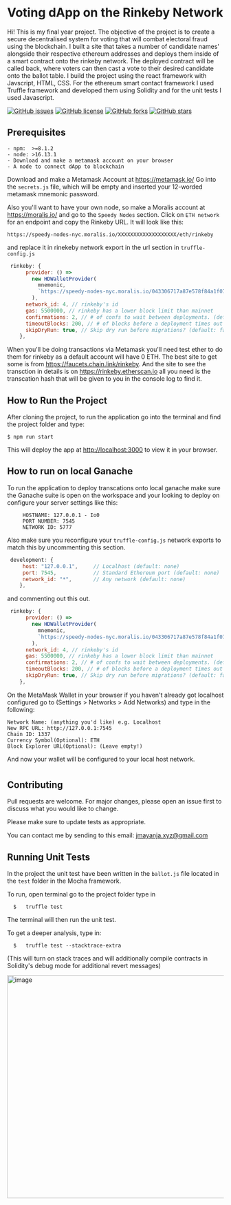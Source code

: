 # Voting dApp on the Rinkeby Network

Hi! This is my final year project. The objective of the project is to create a secure decentralised system for voting that will combat electoral fraud using the blockchain. I built a site that takes a number of candidate names' alongside their respective ethereum addresses and deploys them inside of a smart contract onto the rinkeby network. The deployed contract will be called back, where voters can then cast a vote to their desired candidate onto the ballot table. I build the project using the react framework with Javscript, HTML, CSS. For the ethereum smart contact framework I used Truffle framework and developed them using Solidity and for the unit tests I used Javascript.

[![GitHub issues](https://img.shields.io/github/issues/jmayanja-xyz/fyp_voting_dApp)](https://github.com/jmayanja-xyz/fyp_voting_dApp/issues)
[![GitHub license](https://img.shields.io/github/license/jmayanja-xyz/fyp_voting_dApp)](https://github.com/jmayanja-xyz/fyp_voting_dApp)
[![GitHub forks](https://img.shields.io/github/forks/jmayanja-xyz/fyp_voting_dApp)](https://github.com/jmayanja-xyz/fyp_voting_dApp/network)
[![GitHub stars](https://img.shields.io/github/stars/jmayanja-xyz/fyp_voting_dApp)](https://github.com/jmayanja-xyz/fyp_voting_dApp/stargazers)

## Prerequisites
```
- npm:  >=8.1.2
- node: >16.13.1
- Download and make a metamask account on your browser
- A node to connect dApp to blockchain
```

Download and make a Metamask Account at https://metamask.io/
Go into the `secrets.js` file, which will be empty and inserted your 12-worded metamask mnemonic password.

Also you'll want to have your own node, so make a Moralis account at https://moralis.io/ and go to the `Speedy Nodes` section. Click on `ETH network` for an endpoint and copy the Rinkeby URL. It will look like this:

```
https://speedy-nodes-nyc.moralis.io/XXXXXXXXXXXXXXXXXXX/eth/rinkeby
```
 and replace it in rinekeby network export in the url section in `truffle-config.js`

```javascript
 rinkeby: {
      provider: () =>
        new HDWalletProvider(
          mnemonic,
          `https://speedy-nodes-nyc.moralis.io/043306717a87e578f84a1f07/eth/rinkeby`
        ),
      network_id: 4, // rinkeby's id
      gas: 5500000, // rinkeby has a lower block limit than mainnet
      confirmations: 2, // # of confs to wait between deployments. (default: 0)
      timeoutBlocks: 200, // # of blocks before a deployment times out  (minimum/default: 50)
      skipDryRun: true, // Skip dry run before migrations? (default: false for public nets )
    },
```
When you'll be doing transactions via Metamask you'll need test ether to do them for rinkeby as a default account will have 0 ETH. The best site to get some is from https://faucets.chain.link/rinkeby. And the site to see the transction in details is on https://rinkeby.etherscan.io all you need is the transcation hash that will be given to you in the console log to find it.

## How to Run the Project

After cloning the project, to run the application go into the terminal and find the project folder and type:

```
$ npm run start
```

This will deploy the app at [http://localhost:3000](http://localhost:3000) to view it in your browser.

## How to run on local Ganache

To run the application to deploy transcations onto local ganache make sure the Ganache suite is open on the workspace and your looking to deploy on configure your server settings like this:

```
     HOSTNAME: 127.0.0.1 - Io0   
     PORT NUMBER: 7545
     NETWORK ID: 5777
```


Also make sure you reconfigure your `truffle-config.js` network exports to match this by uncommenting this section.

```javascript
 development: {
     host: "127.0.0.1",     // Localhost (default: none)
     port: 7545,            // Standard Ethereum port (default: none)
     network_id: "*",       // Any network (default: none)
    },
```
and commenting out this out.

```javascript
 rinkeby: {
      provider: () =>
        new HDWalletProvider(
          mnemonic,
          `https://speedy-nodes-nyc.moralis.io/043306717a87e578f84a1f07/eth/rinkeby`
        ),
      network_id: 4, // rinkeby's id
      gas: 5500000, // rinkeby has a lower block limit than mainnet
      confirmations: 2, // # of confs to wait between deployments. (default: 0)
      timeoutBlocks: 200, // # of blocks before a deployment times out  (minimum/default: 50)
      skipDryRun: true, // Skip dry run before migrations? (default: false for public nets )
    },
```

On the MetaMask Wallet in your browser if you haven't already got localhost configured go to (Settings > Networks > Add Networks) and type in the following:

```
Network Name: (anything you'd like) e.g. Localhost
New RPC URL: http://127.0.0.1:7545
Chain ID: 1337
Currency Symbol(Optional): ETH
Block Explorer URL(Optional): (Leave empty!)
```

And now your wallet will be configured to your local host network.

#
## Contributing
Pull requests are welcome. For major changes, please open an issue first to discuss what you would like to change.

Please make sure to update tests as appropriate.

You can contact me by sending to this email: jmayanja.xyz@gmail.com

## Running Unit Tests

In the project the unit test have been written in the `ballot.js` file located in the `test` folder in the Mocha framework.

To run, open terminal go to the project folder type in
```
  $   truffle test
``` 
The terminal will then run the unit test.

To get a deeper analysis, type in:
```
  $   truffle test --stacktrace-extra
```
(This will turn on stack traces and will additionally compile contracts in Solidity's debug mode for additional revert messages)

<img width="518" alt="image" src="https://github.com/user-attachments/assets/6290bf39-cda3-4263-80f3-d8e5b1736a03">
